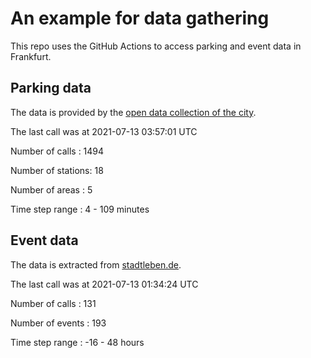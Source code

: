 # An example for data gathering

This repo uses the GitHub Actions to access parking and event data in Frankfurt.

## Parking data
The data is provided by the [open data collection of the city](https://www.offenedaten.frankfurt.de/).

The last call was at 2021-07-13 03:57:01 UTC

Number of calls   : 1494

Number of stations:   18

Number of areas   :    5

Time step range   :    4 -  109 minutes


## Event data
The data is extracted from [stadtleben.de](https://stadtleben.de/frankfurt/).

The last call was at 2021-07-13 01:34:24 UTC

Number of calls   : 131

Number of events  : 193

Time step range   : -16 -  48 hours

